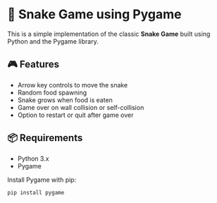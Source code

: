 # 🐍 Snake Game using Pygame

This is a simple implementation of the classic **Snake Game** built using Python and the Pygame library.

## 🎮 Features

- Arrow key controls to move the snake
- Random food spawning
- Snake grows when food is eaten
- Game over on wall collision or self-collision
- Option to restart or quit after game over

## 📦 Requirements

- Python 3.x
- Pygame

Install Pygame with pip:

```bash
pip install pygame
